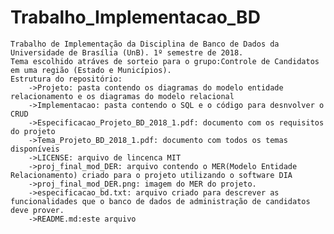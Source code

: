 # Trabalho_Implementacao_BD
	Trabalho de Implementação da Disciplina de Banco de Dados da Universidade de Brasília (UnB). 1º semestre de 2018.
	Tema escolhido atráves de sorteio para o grupo:Controle de Candidatos em uma região (Estado e Municípios).
	Estrutura do repositório:
		->Projeto: pasta contendo os diagramas do modelo entidade relacionamento e os diagramas do modelo relacional
		->Implementacao: pasta contendo o SQL e o código para desnvolver o CRUD
		->Especificacao_Projeto_BD_2018_1.pdf: documento com os requisitos do projeto
		->Tema_Projeto_BD_2018_1.pdf: documento com todos os temas disponíveis
		->LICENSE: arquivo de lincenca MIT
		->proj_final_mod_DER: arquivo contendo o MER(Modelo Entidade Relacionamento) criado para o projeto utilizando o software DIA  
		->proj_final_mod_DER.png: imagem do MER do projeto.
		->especificacao_bd.txt: arquivo criado para descrever as funcionalidades que o banco de dados de administração de candidatos deve prover.
		->README.md:este arquivo
